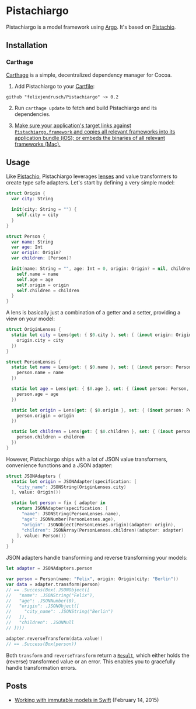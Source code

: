 # Pistachiargo

Pistachiargo is a model framework using [Argo](https://github.com/thoughtbot/Argo). It's based on [Pistachio](https://github.com/felixjendrusch/Pistachio).

## Installation

### Carthage

[Carthage](https://github.com/Carthage/Carthage) is a simple, decentralized dependency manager for Cocoa.

1. Add Pistachiargo to your [Cartfile](https://github.com/Carthage/Carthage/blob/master/Documentation/Artifacts.md#cartfile):

  ```
  github "felixjendrusch/Pistachiargo" ~> 0.2
  ```

2. Run `carthage update` to fetch and build Pistachiargo and its dependencies.

3. [Make sure your application's target links against `Pistachiargo.framework` and copies all relevant frameworks into its application bundle (iOS); or embeds the binaries of all relevant frameworks (Mac).](https://github.com/carthage/carthage#getting-started)

## Usage

Like [Pistachio](https://github.com/felixjendrusch/Pistachio), Pistachiargo leverages [lenses](http://chris.eidhof.nl/posts/lenses-in-swift.html) and value transformers to create type safe adapters. Let's start by defining a very simple model:

```swift
struct Origin {
  var city: String

  init(city: String = "") {
    self.city = city
  }
}
```

```swift
struct Person {
  var name: String
  var age: Int
  var origin: Origin?
  var children: [Person]?

  init(name: String = "", age: Int = 0, origin: Origin? = nil, children: [Person]? = nil) {
    self.name = name
    self.age = age
    self.origin = origin
    self.children = children
  }
}
```

A lens is basically just a combination of a getter and a setter, providing a view on your model:

```swift
struct OriginLenses {
  static let city = Lens(get: { $0.city }, set: { (inout origin: Origin, city) in
    origin.city = city
  })
}
```

```swift
struct PersonLenses {
  static let name = Lens(get: { $0.name }, set: { (inout person: Person, name) in
    person.name = name
  })

  static let age = Lens(get: { $0.age }, set: { (inout person: Person, age) in
    person.age = age
  })

  static let origin = Lens(get: { $0.origin }, set: { (inout person: Person, origin) in
    person.origin = origin
  })

  static let children = Lens(get: { $0.children }, set: { (inout person: Person, children) in
    person.children = children
  })
}
```

However, Pistachiargo ships with a lot of JSON value transformers, convenience functions and a JSON adapter:

```swift
struct JSONAdapters {
  static let origin = JSONAdapter(specification: [
    "city_name": JSONString(OriginLenses.city)
  ], value: Origin())

  static let person = fix { adapter in
    return JSONAdapter(specification: [
      "name": JSONString(PersonLenses.name),
      "age": JSONNumber(PersonLenses.age),
      "origin": JSONObject(PersonLenses.origin)(adapter: origin),
      "children": JSONArray(PersonLenses.children)(adapter: adapter)
    ], value: Person())
  }
}
```

JSON adapters handle transforming and reverse transforming your models:

```swift
let adapter = JSONAdapters.person

var person = Person(name: "Felix", origin: Origin(city: "Berlin"))
var data = adapter.transform(person)
// == .Success(Box(.JSONObject([
//   "name": .JSONString("Felix"),
//   "age": .JSONNumber(0),
//   "origin": .JSONObject([
//     "city_name": .JSONString("Berlin")
//   ]),
//   "children": .JSONNull
// ])))

adapter.reverseTransform(data.value!)
// == .Success(Box(person))
```

Both `transform` and `reverseTransform` return a [`Result`](https://github.com/antitypical/Result/blob/master/Result/Result.swift), which either holds the (reverse) transformed value or an error. This enables you to gracefully handle transformation errors.

## Posts

- [Working with immutable models in Swift](https://github.com/felixjendrusch/blog/blob/master/_posts/2015-02-14-working-with-immutable-models-in-swift.md) (February 14, 2015)
